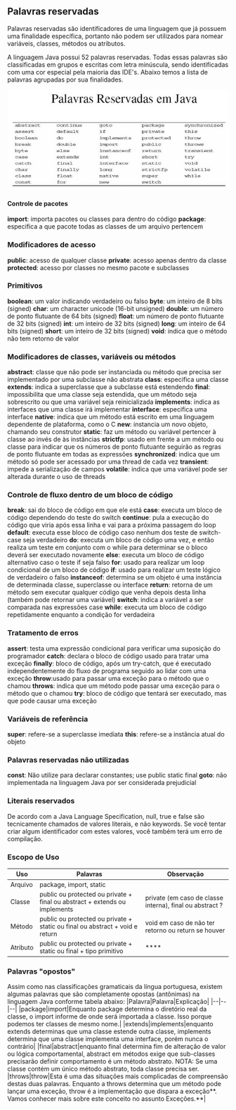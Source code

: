 ## Palavras reservadas
Palavras reservadas são identificadores de uma linguagem que já possuem
 uma finalidade específica, portanto não podem ser utilizados para nomear
 variáveis, classes, métodos ou atributos.

A linguagem Java possui 52 palavras reservadas. Todas essas palavras são
classificadas em grupos e escritas com letra minúscula, sendo identificadas
com uma cor especial pela maioria das IDE's. Abaixo temos a lista de palavras
agrupadas por sua finalidades.

![Palavras Reservadas](palavras_reservadas.jpg "Palavvras Reservadas")

#### Controle de pacotes
**import**: importa pacotes ou classes para dentro do código
**package**: especifica a que pacote todas as classes de um arquivo pertencem

### Modificadores de acesso
**public**: acesso de qualquer classe
**private**: acesso apenas dentro da classe
**protected**: acesso por classes no mesmo pacote e subclasses

### Primitivos
**boolean**: um valor indicando verdadeiro ou falso
**byte**: um inteiro de 8 bits (signed)
**char**: um character unicode (16-bit unsigned)
**double**: um número de ponto flutuante de 64 bits (signed)
**float**: um número de ponto flutuante de 32 bits (signed)
**int**: um inteiro de 32 bits (signed)
**long**: um inteiro de 64 bits (signed)
**short**: um inteiro de 32 bits (signed)
**void**: indica que o método não tem retorno de valor

### Modificadores de classes, variáveis ou métodos
**abstract**: classe que não pode ser instanciada ou método que precisa ser implementado por uma subclasse não abstrata
**class**: especifica uma classe
**extends**: indica a superclasse que a subclasse está estendendo
**final**: impossibilita que uma classe seja estendida, que um método seja sobrescrito ou que uma variável seja reinicializada
**implements**: indica as interfaces que uma classe irá implementar
**interface**: especifica uma interface
**native**: indica que um método está escrito em uma linguagem dependente de plataforma, como o C
**new**: instancia um novo objeto, chamando seu construtor
**static**: faz um método ou variável pertencer à classe ao invés de às instâncias
**strictfp**: usado em frente a um método ou classe para indicar que os números de ponto flutuante seguirão as regras de ponto flutuante em todas as expressões
**synchronized**: indica que um método só pode ser acessado por uma thread de cada vez
**transient**: impede a serialização de campos
**volatile**: indica que uma variável pode ser alterada durante o uso de threads

### Controle de fluxo dentro de um bloco de código
**break**: sai do bloco de código em que ele está
**case**: executa um bloco de código dependendo do teste do switch
**continue**: pula a execução do código que viria após essa linha e vai para a próxima passagem do loop
**default**: executa esse bloco de código caso nenhum dos teste de switch-case seja verdadeiro
**do**: executa um bloco de código uma vez, e então realiza um teste em conjunto com o while para determinar se o bloco deverá ser executado novamente
**else**: executa um bloco de código alternativo caso o teste if seja falso
**for**: usado para realizar um loop condicional de um bloco de código
**if**: usado para realizar um teste lógico de verdadeiro o falso
**instanceof**: determina se um objeto é uma instância de determinada classe, superclasse ou interface
**return**: retorna de um método sem executar qualquer código que venha depois desta linha (também pode retornar uma variável)
**switch**: indica a variável a ser comparada nas expressões case
**while**: executa um bloco de código repetidamente enquanto a condição for verdadeira

### Tratamento de erros
**assert**: testa uma expressão condicional para verificar uma suposição do programador
**catch**: declara o bloco de código usado para tratar uma exceção
**finally**: bloco de código, após um try-catch, que é executado independentemente do fluxo de programa seguido ao lidar com uma exceção
**throw**:usado para passar uma exceção para o método que o chamou
**throws**: indica que um método pode passar uma exceção para o método que o chamou
**try**: bloco de código que tentará ser executado, mas que pode causar uma exceção

### Variáveis de referência
**super**: refere-se a superclasse imediata
**this**: refere-se a instância atual do objeto

### Palavras reservadas não utilizadas
**const**: Não utilize para declarar constantes; use public static final
**goto**: não implementada na linguagem Java por ser considerada prejudicial

### Literais reservados
De acordo com a Java Language Specification, null, true e false são tecnicamente chamados de valores literais, e não keywords. Se você tentar criar algum identificador com estes valores, você também terá um erro de compilação.

### Escopo de Uso
|Uso|Palavras|Observação|
|--|--|--|
|Arquivo|package, import, static||
|Classe|public ou protected ou private + final ou abstract + extends ou implements|private (em caso de classe interna), final ou abstract ?|
|Método|public ou protected ou private + static ou final ou abstract + void e return|void em caso de não ter retorno ou return se houver|
Atributo|public ou protected ou private + static ou final + tipo primitivo|****

### Palavras "opostos"
Assim como nas classificações gramaticais da língua portuguesa, existem algumas palavras que são completamente opostas (antônimas) na linguagem Java conforme tabela abaixo:
|Palavra|Palavra|Explicação|
|--|--|--|
|package|import|Enquanto package determina o diretório real da classe, o import informe de onde será importada a classe. Isso porque podemos ter classes de mesmo nome.|
|extends|implements|enquanto extends determinas que uma classe estende outra classe, implements determina que uma classe implementa uma interface, porém nunca o contrário|
|final|abstract|enquanto final determina fim de alteração de valor ou lógica comportamental, abstract em métodos exige que sub-classes precisarão definir comportamento é um método abstrato. NOTA: Se uma classe contém um único método abstrato, toda classe precisa ser.
|throws|throw|Esta é uma das situações mais complicadas de compreensão destas duas palavras. Enquanto a throws determina que um método pode lançar uma exceção, throw é a implementação que dispara a exceção**. Vamos conhecer mais sobre este conceito no assunto Exceções.**|